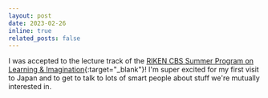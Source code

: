 ```yaml
---
layout: post
date: 2023-02-26
inline: true
related_posts: false
---
```


I was accepted to the lecture track of the [RIKEN CBS Summer Program on Learning & Imagination](https://cbs.riken.jp/en/summer/theme-speakers.html){:target="_blank"}! I'm super excited for my first visit to Japan and to get to talk to lots of smart people about stuff we're mutually interested in.
